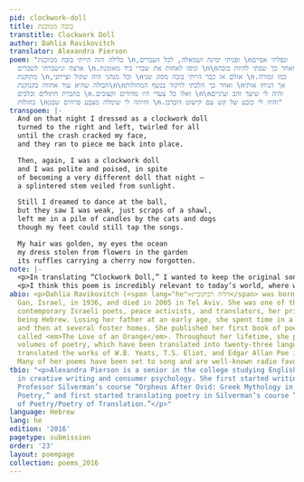 ```yaml
---
pid: clockwork-doll
title: בובה ממוכנת
transtitle: Clockwork Doll
author: Dahlia Ravikovitch
translator: Alexandra Pierson
poem: "בלילה הזה הייתי בובה ממוכנת \n,ופניתי ימינה ושמאלה, לכל העברים \nונפלתי אפיים
  ארצה ונישברתי לשברים \n.וניסו לאחות את שברי ביד מאומנת \n\nואחר כך שבתי להיות בובה
  מתוקנת \n,וכל מנהגי היה שקול וצייתני \nאולם אז כבר הייתי בובה מסוג שני \n.כמו זמורה
  חבולה שהיא עוד אחוזה בקנוקנת\n\nואחר כך הלכתי לרקוד בנשף המחולות \nאך הניחו אותי
  בחברת חתולים וכלבים \n.ואלו כל צעדי היו מדודים וקצובים \n\nוהיה לי שיער זהב ועיניים
  כחולות \nוהיתה לי שימלה מצבע פרחים שבגן \n.והיה לי כובע של קש עם קישוט דובדבן"
transpoem: |-
  And on that night I dressed as a clockwork doll
  turned to the right and left, twirled for all
  until the crash cracked my face,
  and they ran to piece me back into place.

  Then, again, I was a clockwork doll
  and I was polite and poised, in spite
  of becoming a very different doll that night —
  a splintered stem veiled from sunlight.

  Still I dreamed to dance at the ball,
  but they saw I was weak, just scraps of a shawl,
  left me in a pile of candles by the cats and dogs
  though my feet could still tap the songs.

  My hair was golden, my eyes the ocean
  my dress stolen from flowers in the garden
  its ruffles carrying a cherry now forgotten.
note: |-
  <p>In translating “Clockwork Doll,” I wanted to keep the original sonnet’s essential theme of losing oneself, along with its beautiful imagery. In order to heighten the mythical and fantastical elements of the poem, I chose to add some internal rhyme in place of the original’s end rhymes, especially in the last stanza of the work. I also wished to make a few of the images new. Instead of literally translating that the doll’s hat is decorated with a cherry, I chose to say that the doll has a cherry in its dress. To me, a dress carrying “a cherry” in “its ruffles” expresses a piece of humanity the doll still has tucked away somewhere.</p>
  <p>I think this poem is incredibly relevant to today’s world, where we can all at times feel like clockwork dolls, moving through the motions and sometimes falling on our faces.</p>
abio: <p>Dahlia Ravikovitch (<span lang="he">דליה רביקוביץ</span> was born in Ramat
  Gan, Israel, in 1936, and died in 2005 in Tel Aviv. She was one of the most well-known
  contemporary Israeli poets, peace activists, and translators, her primary language
  being Hebrew. Losing her father at an early age, she spent time in a <em>kibbutz</em>
  and then at several foster homes. She published her first book of poetry in 1959,
  called <em>The Love of an Orange</em>. Throughout her lifetime, she published ten
  volumes of poetry, which have been translated into twenty-three languages. She also
  translated the works of W.B. Yeats, T.S. Eliot, and Edgar Allan Poe into Hebrew.
  Many of her poems have been set to song and are well-known radio favorites in Israel.</p>
tbio: "<p>Alexandra Pierson is a senior in the college studying English with concentrations
  in creative writing and consumer psychology. She first started writing poetry in
  Professor Silverman’s course “Orpheus After Ovid: Greek Mythology in Contemporary
  Poetry,” and first started translating poetry in Silverman’s course “Translation
  of Poetry/Poetry of Translation.”</p>"
language: Hebrew
lang: he
edition: '2016'
pagetype: submission
order: '23'
layout: poempage
collection: poems_2016
---
```

